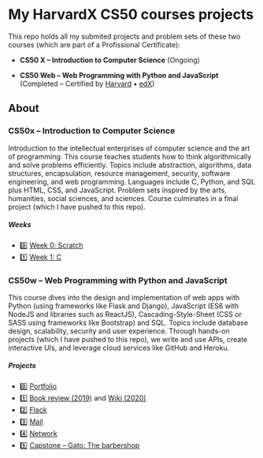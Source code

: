 # My HarvardX CS50 courses projects

This repo holds all my submited projects and problem sets of these two courses (which are part of a Profissional Certificate):
- **CS50 X – Introduction to Computer Science** (Ongoing)

- **CS50 Web – Web Programming with Python and JavaScript** (Completed – Certified by [Harvard](https://certificates.cs50.io/c1e0137f-8c92-4f87-b278-0005a2f74af2.pdf?size=letter) • [edX](https://courses.edx.org/certificates/df8462b454f84c57bd00ab12a509c1d8))

## About
### CS50x – Introduction to Computer Science
Introduction to the intellectual enterprises of computer science and the art of programming. This course teaches students how to think algorithmically and solve problems efficiently. Topics include abstraction, algorithms, data structures, encapsulation, resource management, security, software engineering, and web programming. Languages include C, Python, and SQL plus HTML, CSS, and JavaScript. Problem sets inspired by the arts, humanities, social sciences, and sciences. Course culminates in a final project (which I have pushed to this repo).

##### Weeks
- :zero: [Week 0: Scratch](./x/week0/)
- :one: [Week 1: C](./x/week1/)


### CS50w – Web Programming with Python and JavaScript
This course dives into the design and implementation of web apps with Python (using frameworks like Flask and Django), JavaScript (ES6 with NodeJS and libraries such as ReactJS), Cascading-Style-Sheet (CSS or SASS using frameworks like Bootstrap) and SQL. Topics include database design, scalability, security and user experience. Through hands-on projects (which I have pushed to this repo), we write and use APIs, create interactive UIs, and leverage cloud services like GitHub and Heroku.

##### Projects
- :zero: [Portfolio](./web/project0/)
- :one: [Book review (2019)](./web/project1) and [Wiki (2020)](./web/2020/project1)
- :two: [Flack](./web/project2)
- :three: [Mail](./web/2020/project3)
- :four: [Network](./web/2020/project4)
- :five: [Capstone – Gato: The barbershop](./web/2020/finalproject)
    

